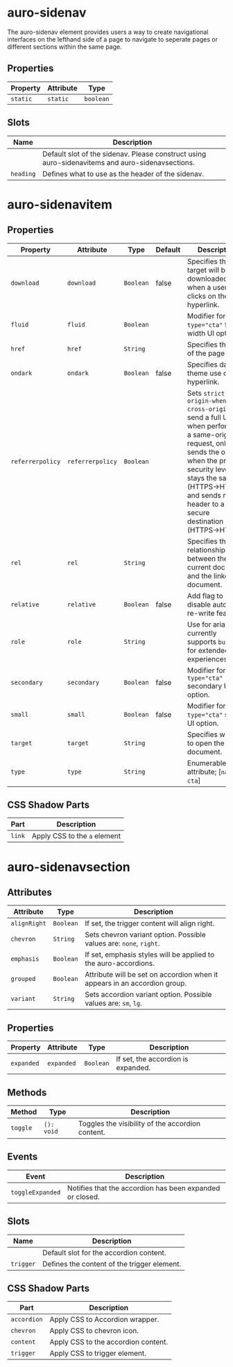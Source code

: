 # auro-sidenav

The auro-sidenav element provides users a way to create navigational interfaces on the lefthand
side of a page to navigate to seperate pages or different sections within the same page.

## Properties

| Property | Attribute | Type      |
|----------|-----------|-----------|
| `static` | `static`  | `boolean` |

## Slots

| Name      | Description                                      |
|-----------|--------------------------------------------------|
|           | Default slot of the sidenav. Please construct using auro-sidenavitems and auro-sidenavsections. |
| `heading` | Defines what to use as the header of the sidenav. |


# auro-sidenavitem

## Properties

| Property         | Attribute        | Type      | Default | Description                                      |
|------------------|------------------|-----------|---------|--------------------------------------------------|
| `download`       | `download`       | `Boolean` | false   | Specifies that the target will be downloaded when a user clicks on the hyperlink. |
| `fluid`          | `fluid`          | `Boolean` |         | Modifier for `type="cta"` fluid-width UI option. |
| `href`           | `href`           | `String`  |         | Specifies the URL of the page link.              |
| `ondark`         | `ondark`         | `Boolean` | false   | Specifies dark theme use of hyperlink.           |
| `referrerpolicy` | `referrerpolicy` | `Boolean` |         | Sets `strict-origin-when-cross-origin` to send a full URL when performing a same-origin request, only sends the origin when the protocol security level stays the same (HTTPS→HTTPS), and sends no header to a less secure destination (HTTPS→HTTP). |
| `rel`            | `rel`            | `String`  |         | Specifies the relationship between the current document and the linked document. |
| `relative`       | `relative`       | `Boolean` | false   | Add flag to disable auto URL re-write feature.   |
| `role`           | `role`           | `String`  |         | Use for aria roles; currently supports `button` for extended experiences. |
| `secondary`      | `secondary`      | `Boolean` | false   | Modifier for `type="cta"` secondary UI option.   |
| `small`          | `small`          | `Boolean` | false   | Modifier for `type="cta"` small UI option.       |
| `target`         | `target`         | `String`  |         | Specifies where to open the linked document.     |
| `type`           | `type`           | `String`  |         | Enumerable attribute; [`nav`, `cta`]             |

## CSS Shadow Parts

| Part   | Description                  |
|--------|------------------------------|
| `link` | Apply CSS to the `a` element |


# auro-sidenavsection

## Attributes

| Attribute    | Type      | Description                                      |
|--------------|-----------|--------------------------------------------------|
| `alignRight` | `Boolean` | If set, the trigger content will align right.    |
| `chevron`    | `String`  | Sets chevron variant option. Possible values are: `none`, `right`. |
| `emphasis`   | `Boolean` | If set, emphasis styles will be applied to the auro-accordions. |
| `grouped`    | `Boolean` | Attribute will be set on accordion when it appears in an accordion group. |
| `variant`    | `String`  | Sets accordion variant option. Possible values are: `sm`, `lg`. |

## Properties

| Property   | Attribute  | Type      | Description                        |
|------------|------------|-----------|------------------------------------|
| `expanded` | `expanded` | `Boolean` | If set, the accordion is expanded. |

## Methods

| Method   | Type       | Description                                      |
|----------|------------|--------------------------------------------------|
| `toggle` | `(): void` | Toggles the visibility of the accordion content. |

## Events

| Event            | Description                                      |
|------------------|--------------------------------------------------|
| `toggleExpanded` | Notifies that the accordion has been expanded or closed. |

## Slots

| Name      | Description                                 |
|-----------|---------------------------------------------|
|           | Default slot for the accordion content.     |
| `trigger` | Defines the content of the trigger element. |

## CSS Shadow Parts

| Part        | Description                         |
|-------------|-------------------------------------|
| `accordion` | Apply CSS to Accordion wrapper.     |
| `chevron`   | Apply CSS to chevron icon.          |
| `content`   | Apply CSS to the accordion content. |
| `trigger`   | Apply CSS to trigger element.       |
